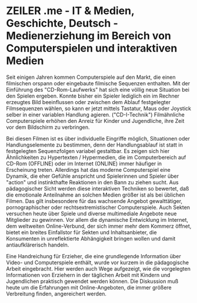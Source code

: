 # ZEILER .me - IT & Medien, Geschichte, Deutsch - Medienerziehung im Bereich von Computerspielen und interaktiven Medien

Seit einigen Jahren kommen Computerspiele auf den Markt, die einen filmischen orspann oder eingebaute filmische Sequenzen enthalten. Mit der Einführung des "CD-Rom-Laufwerks" hat sich eine völlig neue Situation bei den Spielen ergeben. Konnte bisher ein Spieler lediglich ein im Rechner erzeugtes Bild beeinflussen oder zwischen dem Ablauf festgelegter Filmsequenzen wählen, so kann er jetzt mittels Tastatur, Maus oder Joystick selber in einer variablen Handlung agieren. ("CD-I-Technik") Filmähnliche Computerspiele erhöhen den Anreiz für Kinder und Jugendliche, ihre Zeit vor dem Bildschirm zu verbringen.

Bei diesen Filmen ist es über individuelle Eingriffe möglich, Situationen oder Handlungselemente zu bestimmen, denn der Handlungsablauf ist statt in festgelegten Sequenzfolgen variabel gestaltbar. Es zeigen sich hier Ähnlichkeiten zu Hypertexten / Hypermedien, die im Computerbereich auf CD-Rom (OFFLINE) oder im Internet (ONLINE) immer häufiger in Erscheinung treten. Allerdings hat das moderne Computerspiel eine Dynamik, die eher Gefühle anspricht und Spielerinnen und Spieler über "action" und instinkthafte Reaktionen in den Bann zu ziehen sucht. Aus pädagogischer Sicht werden diese interaktiven Techniken so bewertet, daß die emotionale Anteilnahme an solchen Medien größer ist als bei üblichen Filmen. Das gilt insbesondere für das wachsende Angebot gewalttätiger, pornographischer oder rechtsextremistischer Computerspiele. Auch Sekten versuchen heute über Spiele und diverse multimediale Angebote neue Mitglieder zu gewinnen. Vor allem die dynamische Entwicklung im Internet, dem weltweiten Online-Verbund, der sich immer mehr dem Kommerz öffnet, bietet ein breites Einfallstor für Sekten und Inhaltsanbieter, die Konsumenten in unreflektierte Abhängigkeit bringen wollen und damit antiaufklärerisch handeln.

Eine Handreichung für Erzieher, die eine grundlegende Information über Video- und Computerspiele enthält, wurde vor kurzem in die pädagogische Arbeit eingebracht. Hier werden auch Wege aufgezeigt, wie die vorgelegten Informationen von Erziehern in der täglichen Arbeit mit Kindern und Jugendlichen praktisch gewendet werden können. Die Diskussion muß heute um die Erfahrungen mit Online-Angeboten, die immer größere Verbreitung finden, angereichert werden.